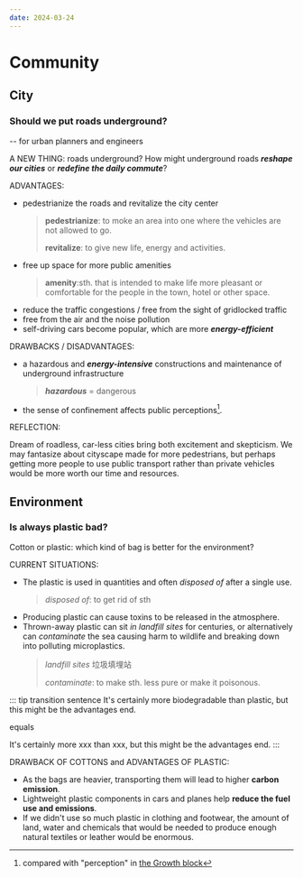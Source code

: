```yaml
---
date: 2024-03-24
---
```


# Community

## City

### Should we put roads underground?

-- for urban planners and engineers

A NEW THING: roads underground? How might underground roads **_reshape our cities_** or **_redefine the daily commute_**?

ADVANTAGES:

- pedestrianize the roads and revitalize the city center
  > **pedestrianize**: to moke an area into one where the vehicles are not allowed to go.
  >
  > **revitalize**: to give new life, energy and activities.
- free up space for more public amenities
  > **amenity**:sth. that is intended to make life more pleasant or comfortable for the people in the town, hotel or other space.
- reduce the traffic congestions / free from the sight of gridlocked traffic
- free from the air and the noise pollution
- self-driving cars become popular, which are more **_energy-efficient_**

DRAWBACKS / DISADVANTAGES:

- a hazardous and **_energy-intensive_** constructions and maintenance of underground infrastructure
  > **_hazardous_** = dangerous
- the sense of confinement affects public perceptions[^first].

[^first]: compared with "perception" in [the Growth block](growth.md)

REFLECTION:

Dream of roadless, car-less cities bring both excitement and skepticism. We may fantasize about cityscape made for more pedestrians, but perhaps getting more people to use public transport rather than private vehicles would be more worth our time and resources.

## Environment

### Is always plastic bad?

Cotton or plastic: which kind of bag is better for the environment?

CURRENT SITUATIONS:

- The plastic is used in quantities and often _disposed of_ after a single use.
  > _disposed of_: to get rid of sth
- Producing plastic can cause toxins to be released in the atmosphere.
- Thrown-away plastic can sit _in landfill sites_ for centuries, or alternatively can _contaminate_ the sea causing harm to wildlife and breaking down into polluting microplastics.
  > _landfill sites_ 垃圾填埋站
  >
  > _contaminate_: to make sth. less pure or make it poisonous.

::: tip transition sentence
It's certainly more biodegradable than plastic, but this might be the advantages end.

equals

It's certainly more xxx than xxx, but this might be the advantages end.
:::

DRAWBACK OF COTTONS and ADVANTAGES OF PLASTIC:

- As the bags are heavier, transporting them will lead to higher **carbon emission**.
- Lightweight plastic components in cars and planes help **reduce the fuel use and emissions**.
- If we didn't use so much plastic in clothing and footwear, the amount of land, water and chemicals that would be needed to produce enough natural textiles or leather would be enormous.
